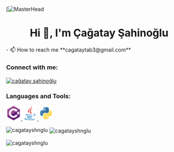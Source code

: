 [![MasterHead](https://www.google.com/url?sa=i&url=https%3A%2F%2Fwww.ubuy.com.tr%2Fen%2Fproduct%2F169W6YCG6-supercell-clash-royale-electro-wizard-figure&psig=AOvVaw1V2DFDfrgGukS1sr7OgFh1&ust=1749814523280000&source=images&cd=vfe&opi=89978449&ved=0CBQQjRxqFwoTCIiBraDl640DFQAAAAAdAAAAABAE)

<h1 align="center">Hi 👋, I'm Çağatay Şahinoğlu</h1>
- 📫 How to reach me **cagataytab3@gmail.com**

<h3 align="left">Connect with me:</h3>
<p align="left">
<a href="https://linkedin.com/in/çağatay şahinoğlu" target="blank"><img align="center" src="https://raw.githubusercontent.com/rahuldkjain/github-profile-readme-generator/master/src/images/icons/Social/linked-in-alt.svg" alt="çağatay şahinoğlu" height="30" width="40" /></a>
</p>

<h3 align="left">Languages and Tools:</h3>
<p align="left"> <a href="https://www.w3schools.com/cs/" target="_blank" rel="noreferrer"> <img src="https://raw.githubusercontent.com/devicons/devicon/master/icons/csharp/csharp-original.svg" alt="csharp" width="40" height="40"/> </a> <a href="https://www.java.com" target="_blank" rel="noreferrer"> <img src="https://raw.githubusercontent.com/devicons/devicon/master/icons/java/java-original.svg" alt="java" width="40" height="40"/> </a> <a href="https://www.python.org" target="_blank" rel="noreferrer"> <img src="https://raw.githubusercontent.com/devicons/devicon/master/icons/python/python-original.svg" alt="python" width="40" height="40"/> </a> </p>

<p><img align="left" src="https://github-readme-stats.vercel.app/api/top-langs?username=cagatayshnglu&show_icons=true&locale=en&layout=compact" alt="cagatayshnglu" /></p>

<p>&nbsp;<img align="center" src="https://github-readme-stats.vercel.app/api?username=cagatayshnglu&show_icons=true&locale=en" alt="cagatayshnglu" /></p>

<p><img align="center" src="https://github-readme-streak-stats.herokuapp.com/?user=cagatayshnglu&" alt="cagatayshnglu" /></p>
